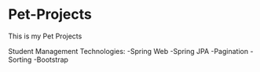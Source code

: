 ﻿# Pet-Projects
This is my Pet Projects

Student Management Technologies:
-Spring Web
-Spring JPA
-Pagination
-Sorting
-Bootstrap
